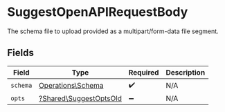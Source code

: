 # SuggestOpenAPIRequestBody

The schema file to upload provided as a multipart/form-data file segment.


## Fields

| Field                                                           | Type                                                            | Required                                                        | Description                                                     |
| --------------------------------------------------------------- | --------------------------------------------------------------- | --------------------------------------------------------------- | --------------------------------------------------------------- |
| `schema`                                                        | [Operations\Schema](../../Models/Operations/Schema.md)          | :heavy_check_mark:                                              | N/A                                                             |
| `opts`                                                          | [?Shared\SuggestOptsOld](../../Models/Shared/SuggestOptsOld.md) | :heavy_minus_sign:                                              | N/A                                                             |